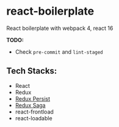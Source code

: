 # react-boilerplate
React boilerplate with webpack 4, react 16

**TODO:**
- Check `pre-commit` and `lint-staged`

## Tech Stacks:
- React
- Redux
- [Redux Persist](https://github.com/rt2zz/redux-persist)
- [Redux Saga](https://redux-saga.js.org/)
- react-frontload
- react-loadable
